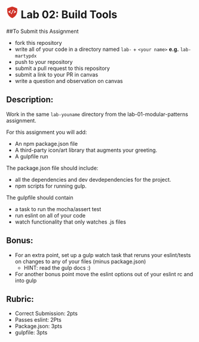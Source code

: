 ![CF](assets/shield-32x32.png) Lab 02: Build Tools
===

##To Submit this Assignment
  * fork this repository
  * write all of your code in a directory named `lab-` + `<your name>` **e.g.** `lab-martypdx`
  * push to your repository
  * submit a pull request to this repository
  * submit a link to your PR in canvas
  * write a question and observation on canvas

## Description:

Work in the same `lab-youname` directory from the lab-01-modular-patterns assignment.

For this assignment you will add:
  * An npm package.json file
  * A third-party icon/art library that augments your greeting.
  * A gulpfile run  

The package.json file should include:
  * all the dependencies and dev devdependencies for the project.
  * npm scripts for running gulp.  

The gulpfile should contain 
  * a task to run the mocha/assert test
  * run eslint on all of your code
  * watch functionality that only watches .js files  

## Bonus:  

* For an extra point, set up a gulp watch task that reruns your eslint/tests
 on changes to any of your files (minus package.json)  
  * HINT: read the gulp docs :)
* For another bonus point move the eslint options out of your eslint rc and into gulp  

## Rubric:

* Correct Submission: 2pts
* Passes eslint: 2Pts
* Package.json: 3pts
* gulpfile: 3pts